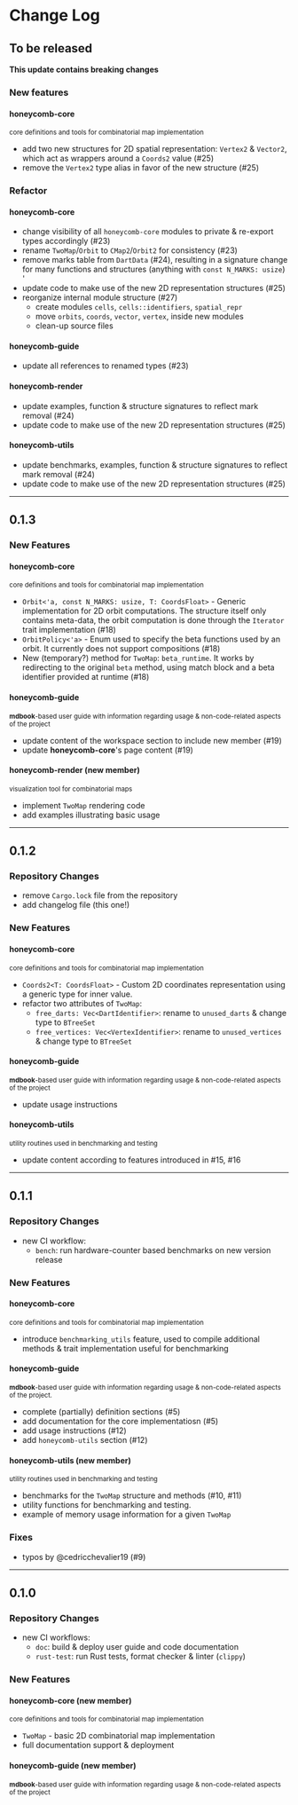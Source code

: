# Change Log

## To be released

**This update contains breaking changes**

### New features

#### honeycomb-core

<sup>core definitions and tools for combinatorial map implementation</sup>

- add two new structures for 2D spatial representation: `Vertex2` & `Vector2`,
  which act as wrappers around a `Coords2` value (#25)
- remove the `Vertex2` type alias in favor of the new structure (#25)

### Refactor

#### honeycomb-core

- change visibility of all `honeycomb-core` modules to private & re-export types
  accordingly (#23)
- rename `TwoMap`/`Orbit` to `CMap2`/`Orbit2` for consistency (#23)
- remove marks table from `DartData` (#24), resulting in a signature change for many
  functions and structures (anything with `const N_MARKS: usize`) '
- update code to make use of the new 2D representation structures (#25)
- reorganize internal module structure (#27)
    - create modules `cells`, `cells::identifiers`, `spatial_repr`
    - move `orbits`, `coords`, `vector`, `vertex`, inside new modules
    - clean-up source files

#### honeycomb-guide

- update all references to renamed types (#23)

#### honeycomb-render

- update examples, function & structure signatures to reflect mark removal (#24)
- update code to make use of the new 2D representation structures (#25)

#### honeycomb-utils

- update benchmarks, examples, function & structure signatures to reflect mark removal (#24)
- update code to make use of the new 2D representation structures (#25)

---

## 0.1.3

### New Features

#### honeycomb-core

<sup>core definitions and tools for combinatorial map implementation</sup>

- `Orbit<'a, const N_MARKS: usize, T: CoordsFloat>` - Generic implementation for
  2D orbit computations. The structure itself only contains meta-data, the orbit
  computation is done through the `Iterator` trait implementation (#18)
- `OrbitPolicy<'a>` - Enum used to specify the beta functions used by an orbit.
  It currently does not support compositions (#18)
- New (temporary?) method for `TwoMap`: `beta_runtime`. It works by redirecting
  to the original `beta` method, using match block and a beta identifier provided
  at runtime (#18)

#### honeycomb-guide

<sup>**mdbook**-based user guide with information regarding usage & non-code-related
aspects of the project</sup>

- update content of the workspace section to include new member (#19)
- update **honeycomb-core**'s page content (#19)

#### honeycomb-render (new member)

<sup>visualization tool for combinatorial maps</sup>

- implement `TwoMap` rendering code
- add examples illustrating basic usage

---

## 0.1.2

### Repository Changes

- remove `Cargo.lock` file from the repository
- add changelog file (this one!)

### New Features

#### honeycomb-core

<sup>core definitions and tools for combinatorial map implementation</sup>

- `Coords2<T: CoordsFloat>` - Custom 2D coordinates representation using a
  generic type for inner value.
- refactor two attributes of `TwoMap`:
    - `free_darts: Vec<DartIdentifier>`: rename to `unused_darts` & change type to `BTreeSet`
    - `free_vertices: Vec<VertexIdentifier>`: rename to `unused_vertices` & change type to `BTreeSet`

#### honeycomb-guide

<sup>**mdbook**-based user guide with information regarding usage & non-code-related
aspects of the project</sup>

- update usage instructions

#### honeycomb-utils

<sup>utility routines used in benchmarking and testing</sup>

- update content according to features introduced in #15, #16

---

## 0.1.1

### Repository Changes

- new CI workflow:
    - `bench`: run hardware-counter based benchmarks on new version release

### New Features

#### honeycomb-core

<sup>core definitions and tools for combinatorial map implementation</sup>

- introduce `benchmarking_utils` feature, used to compile additional methods &
  trait implementation useful for benchmarking

#### honeycomb-guide

<sup>**mdbook**-based user guide with information regarding usage & non-code-related
aspects of the project.</sup>

- complete (partially) definition sections (#5)
- add documentation for the core implementatiosn (#5)
- add usage instructions (#12)
- add `honeycomb-utils` section (#12)

#### honeycomb-utils (new member)

<sup>utility routines used in benchmarking and testing</sup>

- benchmarks for the `TwoMap` structure and methods (#10, #11)
- utility functions for benchmarking and testing.
- example of memory usage information for a given `TwoMap`

### Fixes

- typos by @cedricchevalier19 (#9)

---

## 0.1.0

### Repository Changes

- new CI workflows:
    - `doc`: build & deploy user guide and code documentation
    - `rust-test`: run Rust tests, format checker & linter (`clippy`)

### New Features

#### honeycomb-core (new member)

<sup>core definitions and tools for combinatorial map implementation</sup>

- `TwoMap` - basic 2D combinatorial map implementation
- full documentation support & deployment

#### honeycomb-guide (new member)

<sup>**mdbook**-based user guide with information regarding usage & non-code-related
aspects of the project</sup>
